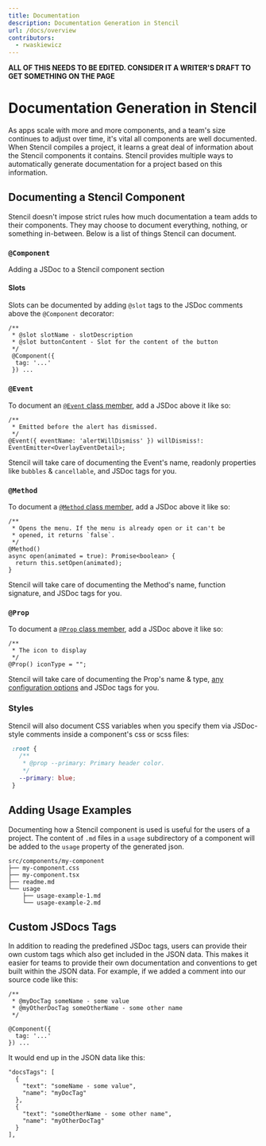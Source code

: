 ```yaml
---
title: Documentation
description: Documentation Generation in Stencil
url: /docs/overview
contributors:
  - rwaskiewicz
---
```


**ALL OF THIS NEEDS TO BE EDITED. CONSIDER IT A WRITER'S DRAFT TO GET SOMETHING ON THE PAGE**

# Documentation Generation in Stencil

As apps scale with more and more components, and a team's size continues to adjust over time, it's vital all components are well documented.
When Stencil compiles a project, it learns a great deal of information about the Stencil components it contains.
Stencil provides multiple ways to automatically generate documentation for a project based on this information.

## Documenting a Stencil Component

Stencil doesn't impose strict rules how much documentation a team adds to their components.
They may choose to document everything, nothing, or something in-between.
Below is a list of things Stencil can document.

### `@Component`

Adding a JSDoc to a Stencil component section

#### Slots

Slots can be documented by adding `@slot` tags to the JSDoc comments above the `@Component` decorator:

```tsx
/**
 * @slot slotName - slotDescription
 * @slot buttonContent - Slot for the content of the button
 */
 @Component({
  tag: '...'
 }) ...
```

### `@Event`

To document an [`@Event` class member](), add a JSDoc above it like so:

```tsx
/**
 * Emitted before the alert has dismissed.
 */
@Event({ eventName: 'alertWillDismiss' }) willDismiss!: EventEmitter<OverlayEventDetail>;
```

Stencil will take care of documenting the Event's name, readonly properties like `bubbles` & `cancellable`, and JSDoc tags for you.

### `@Method`

To document a [`@Method` class member](), add a JSDoc above it like so:

```tsx
/**
 * Opens the menu. If the menu is already open or it can't be
 * opened, it returns `false`.
 */
@Method()
async open(animated = true): Promise<boolean> {
  return this.setOpen(animated);
}
```

Stencil will take care of documenting the Method's name, function signature, and JSDoc tags for you.

### `@Prop`

To document a [`@Prop` class member](), add a JSDoc above it like so:

```tsx
/**
 * The icon to display
 */
@Prop() iconType = "";
```

Stencil will take care of documenting the Prop's name & type, [any configuration options]() and JSDoc tags for you.

### Styles

Stencil will also document CSS variables when you specify them via JSDoc-style comments inside a component's css or scss files:

```css
 :root {
   /**
    * @prop --primary: Primary header color.
    */
   --primary: blue;
 }
```

## Adding Usage Examples

Documenting how a Stencil component is used is useful for the users of a project.
The content of `.md` files in a `usage` subdirectory of a component will be added to the `usage` property of the generated json.

```
src/components/my-component
├── my-component.css
├── my-component.tsx
├── readme.md
└── usage
    ├── usage-example-1.md
    └── usage-example-2.md
```


## Custom JSDocs Tags

In addition to reading the predefined JSDoc tags, users can provide their own custom tags which also get included in the JSON data. This makes it easier for teams to provide their own documentation and conventions to get built within the JSON data. For example, if we added a comment into our source code like this:

```tsx
/**
 * @myDocTag someName - some value
 * @myOtherDocTag someOtherName - some other name
 */
 
@Component({
  tag: '...'
}) ...
```

It would end up in the JSON data like this:

```tsx
"docsTags": [
  {
    "text": "someName - some value",
    "name": "myDocTag"
  },
  {
    "text": "someOtherName - some other name",
    "name": "myOtherDocTag"
  }
],
```
